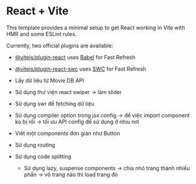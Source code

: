 # React + Vite

This template provides a minimal setup to get React working in Vite with HMR and some ESLint rules.

Currently, two official plugins are available:

- [@vitejs/plugin-react](https://github.com/vitejs/vite-plugin-react/blob/main/packages/plugin-react/README.md) uses [Babel](https://babeljs.io/) for Fast Refresh
- [@vitejs/plugin-react-swc](https://github.com/vitejs/vite-plugin-react-swc) uses [SWC](https://swc.rs/) for Fast Refresh

- Lấy dữ liệu từ Movie DB API
- Sử dụng thư viện react swiper -> làm slider
- Sử dụng swr để fetching dữ liệu
- Sử dụng compiler option trong jsx config -> để việc import component ko bị rối -> tối ưu API config để sử dụng ở nhìu nơi
- Viết một components đơn giản như Button
- Sử dụng routing
- Sử dụng code splitting
  - Sử dụng lazy, suspense components -> chia nhỏ trang thành nhiều phần -> vô trang nào thì load trang đó
